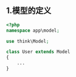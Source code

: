## 1.模型的定义

```php
<?php
namespace app\model;

use think\Model;

class User extends Model
{
    ...
}
```